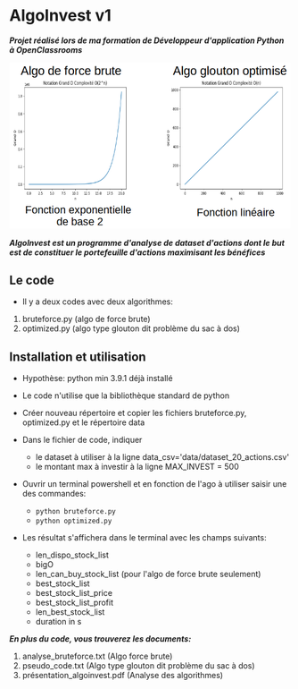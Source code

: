 # AlgoInvest v1

**_Projet réalisé lors de ma formation de Développeur d'application Python à OpenClassrooms_**

![algoinvest](algoinvest.png)

_**AlgoInvest est un programme d'analyse de dataset d'actions dont le but est de constituer le portefeuille d'actions maximisant les bénéfices**_

## Le code

* Il y a deux codes avec deux algorithmes:
1. bruteforce.py (algo de force brute)
2. optimized.py (algo type glouton dit problème du sac à dos)

## Installation et utilisation

* Hypothèse: python min 3.9.1 déjà installé

* Le code n'utilise que la bibliothèque standard de python

* Créer nouveau répertoire et copier les fichiers bruteforce.py, optimized.py et le répertoire data

* Dans le fichier de code, indiquer
	* le dataset à utiliser à la ligne data_csv='data/dataset_20_actions.csv'
	* le montant max à investir à la ligne MAX_INVEST = 500

* Ouvrir un terminal powershell et en fonction de l'ago à utiliser saisir une des commandes:
	* `python bruteforce.py`
	* `python optimized.py`

* Les résultat s'affichera dans le terminal avec les champs suivants:
	* len_dispo_stock_list
	* bigO
	* len_can_buy_stock_list (pour l'algo de force brute seulement)
	* best_stock_list
	* best_stock_list_price
	* best_stock_list_profit
	* len_best_stock_list
	* duration in s

_**En plus du code, vous trouverez les documents:**_

1. analyse_bruteforce.txt (Algo force brute)
2. pseudo_code.txt (Algo type glouton dit problème du sac à dos)
3. présentation_algoinvest.pdf (Analyse des algorithmes)
